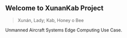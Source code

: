 ## Welcome to XunanKab Project

> Xunán, Lady; Kab, Honey o Bee

Unmanned Aircraft Systems Edge Computing Use Case.
